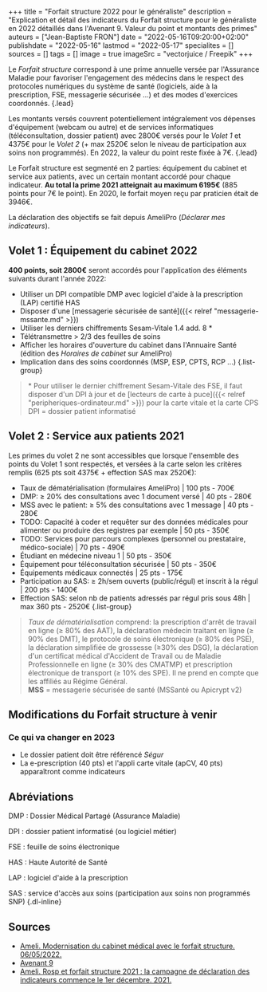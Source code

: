 +++
title = "Forfait structure 2022 pour le généraliste"
description = "Explication et détail des indicateurs du Forfait structure pour le généraliste en 2022 détaillés dans l'Avenant 9. Valeur du point et montants des primes"
auteurs = ["Jean-Baptiste FRON"]
date = "2022-05-16T09:20:00+02:00"
publishdate = "2022-05-16"
lastmod = "2022-05-17"
specialites = []
sources = []
tags = []
image = true
imageSrc = "vectorjuice / Freepik"
+++

Le *Forfait structure* correspond à une prime annuelle versée par l'Assurance Maladie pour favoriser l'engagement des médecins dans le respect des protocoles numériques du système de santé (logiciels, aide à la prescription, FSE, messagerie sécurisée ...) et des modes d'exercices coordonnés.
{.lead}

Les montants versés couvrent potentiellement intégralement vos dépenses d'équipement (webcam ou autre) et de services informatiques (téléconsultation, dossier patient) avec 2800€ versés pour le *Volet 1* et 4375€ pour le *Volet 2* (+ max 2520€ selon le niveau de participation aux soins non programmés). En 2022, la valeur du point reste fixée à 7€.
{.lead}

Le Forfait structure est segmenté en 2 parties: équipement du cabinet et service aux patients, avec un certain montant accordé pour chaque indicateur. **Au total la prime 2021 atteignait au maximum 6195€** (885 points pour 7€ le point). En 2020, le forfait moyen reçu par praticien était de 3946€.

La déclaration des objectifs se fait depuis AmeliPro (*Déclarer mes indicateurs*).

## Volet 1 : Équipement du cabinet 2022

**400 points, soit 2800€** seront accordés pour l'application des éléments suivants durant l'année 2022:

- Utiliser un DPI compatible DMP avec logiciel d'aide à la prescription (LAP) certifié HAS
- Disposer d'une [messagerie sécurisée de santé]({{< relref "messagerie-mssante.md" >}})
- Utiliser les derniers chiffrements Sesam-Vitale 1.4 add. 8 *
- Télétransmettre > 2/3 des feuilles de soins
- Afficher les horaires d'ouverture du cabinet dans l'Annuaire Santé (édition des *Horaires de cabinet* sur AmeliPro)
- Implication dans des soins coordonnés (MSP, ESP, CPTS, RCP ...)
{.list-group}

> \* Pour utiliser le dernier chiffrement Sesam-Vitale des FSE, il faut disposer d'un DPI à jour et de [lecteurs de carte à puce]({{< relref "peripheriques-ordinateur.md" >}}) pour la carte vitale et la carte CPS  
DPI = dossier patient informatisé

## Volet 2 : Service aux patients 2021

Les primes du volet 2 ne sont accessibles que lorsque l'ensemble des points du Volet 1 sont respectés, et versées à la carte selon les critères remplis (625 pts soit 4375€ + effection SAS max 2520€):

- Taux de dématérialisation (formulaires AmeliPro) |  100 pts - 700€
- DMP: ≥ 20% des consultations avec 1 document versé | 40 pts - 280€
- MSS avec le patient: ≥ 5% des consultations avec 1 message | 40 pts - 280€
- TODO: Capacité à coder et requêter sur des données médicales pour alimenter ou produire des registres par exemple | 50 pts - 350€
- TODO: Services pour parcours complexes (personnel ou prestataire, médico-sociale) | 70 pts - 490€
- Étudiant en médecine niveau 1 | 50 pts - 350€
- Équipement pour téléconsultation sécurisée | 50 pts - 350€
- Équipements médicaux connectés | 25 pts - 175€
- Participation au SAS: ≥ 2h/sem ouverts (public/régul) et inscrit à la régul | 200 pts - 1400€
- Effection SAS: selon nb de patients adressés par régul pris sous 48h | max 360 pts - 2520€
{.list-group}

> *Taux de dématérialisation* comprend: la prescription d'arrêt de travail en ligne (≥ 80% des AAT), la déclaration médecin traitant en ligne (≥ 90% des DMT), le protocole de soins électronique (≥ 80% des PSE), la déclaration simplifiée de grossesse (≥30% des DSG), la déclaration d'un certificat médical d'Accident de Travail ou de Maladie Professionnelle en ligne (≥ 30% des CMATMP) et prescription électronique de transport (≥ 10% des SPE). Il ne prend en compte que les affiliés au Régime Général.  
**MSS** = messagerie sécurisée de santé (MSSanté ou Apicrypt v2)

## Modifications du Forfait structure à venir

### Ce qui va changer en 2023

- Le dossier patient doit être référencé *Ségur*
- La e-prescription (40 pts) et l'appli carte vitale (apCV, 40 pts) apparaîtront comme indicateurs

## Abréviations

DMP
: Dossier Médical Partagé (Assurance Maladie)

DPI
: dossier patient informatisé (ou logiciel métier)

FSE
: feuille de soins électronique

HAS
: Haute Autorité de Santé

LAP
: logiciel d'aide à la prescription

SAS
: service d'accès aux soins (participation aux soins non programmés SNP)
{.dl-inline}

## Sources

- [Ameli. Modernisation du cabinet médical avec le forfait structure. 06/05/2022.](https://www.ameli.fr/medecin/exercice-liberal/vie-cabinet/aides-financieres/modernisation-cabinet)
- [Avenant 9](https://www.legifrance.gouv.fr/jorf/id/JORFTEXT000044097701)
- [Ameli. Rosp et forfait structure 2021 : la campagne de déclaration des indicateurs commence le 1er décembre. 2021.](https://www.ameli.fr/medecin/actualites/rosp-et-forfait-structure-2021-la-campagne-de-declaration-des-indicateurs-commence-le-1er-decembre)
